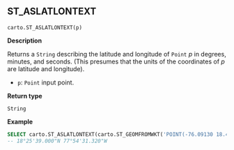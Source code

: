 ## ST_ASLATLONTEXT

```sql:signature
carto.ST_ASLATLONTEXT(p)
```

**Description**

Returns a `String` describing the latitude and longitude of `Point` _p_ in degrees, minutes, and seconds. (This presumes that the units of the coordinates of _p_ are latitude and longitude).

* `p`: `Point` input point.

**Return type**

`String`

**Example**

```sql
SELECT carto.ST_ASLATLONTEXT(carto.ST_GEOMFROMWKT('POINT(-76.09130 18.42750)'));
-- 18°25'39.000"N 77°54'31.320"W
```